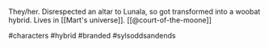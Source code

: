 They/her. Disrespected an altar to Lunala, so got transformed into a woobat hybrid. Lives in [[Mart's universe]]. [[@court-of-the-moone]]

#characters #hybrid #branded #sylsoddsandends
